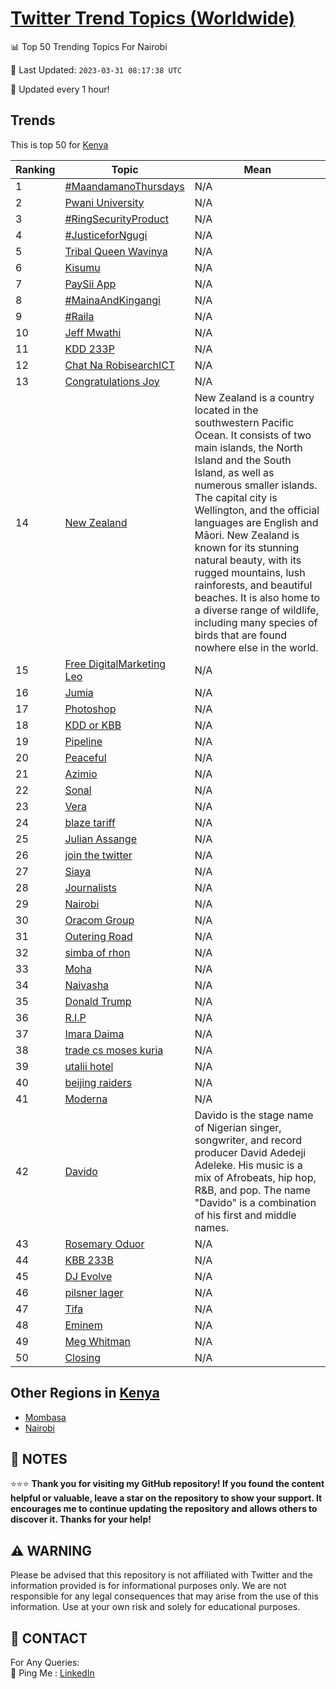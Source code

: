 [Twitter Trend Topics (Worldwide)](https://github.com/ErcinDedeoglu/Twitter-Trend-Topics)
==========


📊 Top 50 Trending Topics For Nairobi

📆 Last Updated: `2023-03-31 08:17:38 UTC`

🔧 Updated every 1 hour!


## Trends

This is top 50 for [Kenya](</Kenya>)

| Ranking | Topic | Mean |
| ------- | ------------ | ------------ |
| 1 | [#MaandamanoThursdays](http://twitter.com/search?q=%23MaandamanoThursdays) | N/A |
| 2 | [Pwani University](http://twitter.com/search?q=Pwani+University) | N/A |
| 3 | [#RingSecurityProduct](http://twitter.com/search?q=%23RingSecurityProduct) | N/A |
| 4 | [#JusticeforNgugi](http://twitter.com/search?q=%23JusticeforNgugi) | N/A |
| 5 | [Tribal Queen Wavinya](http://twitter.com/search?q=Tribal+Queen+Wavinya) | N/A |
| 6 | [Kisumu](http://twitter.com/search?q=Kisumu) | N/A |
| 7 | [PaySii App](http://twitter.com/search?q=PaySii+App) | N/A |
| 8 | [#MainaAndKingangi](http://twitter.com/search?q=%23MainaAndKingangi) | N/A |
| 9 | [#Raila](http://twitter.com/search?q=%23Raila) | N/A |
| 10 | [Jeff Mwathi](http://twitter.com/search?q=Jeff+Mwathi) | N/A |
| 11 | [KDD 233P](http://twitter.com/search?q=KDD+233P) | N/A |
| 12 | [Chat Na RobisearchICT](http://twitter.com/search?q=Chat+Na+RobisearchICT) | N/A |
| 13 | [Congratulations Joy](http://twitter.com/search?q=Congratulations+Joy) | N/A |
| 14 | [New Zealand](http://twitter.com/search?q=New+Zealand) | New Zealand is a country located in the southwestern Pacific Ocean. It consists of two main islands, the North Island and the South Island, as well as numerous smaller islands. The capital city is Wellington, and the official languages are English and Māori. New Zealand is known for its stunning natural beauty, with its rugged mountains, lush rainforests, and beautiful beaches. It is also home to a diverse range of wildlife, including many species of birds that are found nowhere else in the world. |
| 15 | [Free DigitalMarketing Leo](http://twitter.com/search?q=Free+DigitalMarketing+Leo) | N/A |
| 16 | [Jumia](http://twitter.com/search?q=Jumia) | N/A |
| 17 | [Photoshop](http://twitter.com/search?q=Photoshop) | N/A |
| 18 | [KDD or KBB](http://twitter.com/search?q=KDD+or+KBB) | N/A |
| 19 | [Pipeline](http://twitter.com/search?q=Pipeline) | N/A |
| 20 | [Peaceful](http://twitter.com/search?q=Peaceful) | N/A |
| 21 | [Azimio](http://twitter.com/search?q=Azimio) | N/A |
| 22 | [Sonal](http://twitter.com/search?q=Sonal) | N/A |
| 23 | [Vera](http://twitter.com/search?q=Vera) | N/A |
| 24 | [blaze tariff](http://twitter.com/search?q=blaze+tariff) | N/A |
| 25 | [Julian Assange](http://twitter.com/search?q=Julian+Assange) | N/A |
| 26 | [join the twitter](http://twitter.com/search?q=join+the+twitter) | N/A |
| 27 | [Siaya](http://twitter.com/search?q=Siaya) | N/A |
| 28 | [Journalists](http://twitter.com/search?q=Journalists) | N/A |
| 29 | [Nairobi](http://twitter.com/search?q=Nairobi) | N/A |
| 30 | [Oracom Group](http://twitter.com/search?q=Oracom+Group) | N/A |
| 31 | [Outering Road](http://twitter.com/search?q=Outering+Road) | N/A |
| 32 | [simba of rhon](http://twitter.com/search?q=simba+of+rhon) | N/A |
| 33 | [Moha](http://twitter.com/search?q=Moha) | N/A |
| 34 | [Naivasha](http://twitter.com/search?q=Naivasha) | N/A |
| 35 | [Donald Trump](http://twitter.com/search?q=Donald+Trump) | N/A |
| 36 | [R.I.P](http://twitter.com/search?q=R.I.P) | N/A |
| 37 | [Imara Daima](http://twitter.com/search?q=Imara+Daima) | N/A |
| 38 | [trade cs moses kuria](http://twitter.com/search?q=trade+cs+moses+kuria) | N/A |
| 39 | [utalii hotel](http://twitter.com/search?q=utalii+hotel) | N/A |
| 40 | [beijing raiders](http://twitter.com/search?q=beijing+raiders) | N/A |
| 41 | [Moderna](http://twitter.com/search?q=Moderna) | N/A |
| 42 | [Davido](http://twitter.com/search?q=Davido) | Davido is the stage name of Nigerian singer, songwriter, and record producer David Adedeji Adeleke. His music is a mix of Afrobeats, hip hop, R&B, and pop. The name "Davido" is a combination of his first and middle names. |
| 43 | [Rosemary Oduor](http://twitter.com/search?q=Rosemary+Oduor) | N/A |
| 44 | [KBB 233B](http://twitter.com/search?q=KBB+233B) | N/A |
| 45 | [DJ Evolve](http://twitter.com/search?q=DJ+Evolve) | N/A |
| 46 | [pilsner lager](http://twitter.com/search?q=pilsner+lager) | N/A |
| 47 | [Tifa](http://twitter.com/search?q=Tifa) | N/A |
| 48 | [Eminem](http://twitter.com/search?q=Eminem) | N/A |
| 49 | [Meg Whitman](http://twitter.com/search?q=Meg+Whitman) | N/A |
| 50 | [Closing](http://twitter.com/search?q=Closing) | N/A |



## Other Regions in [Kenya](</Kenya>)

* [Mombasa](</Kenya/Mombasa.md>)
* [Nairobi](</Kenya/Nairobi.md>)



## 📝 NOTES

⭐⭐⭐ **Thank you for visiting my GitHub repository! If you found the content helpful or valuable, leave a star on the repository to show your support. It encourages me to continue updating the repository and allows others to discover it. Thanks for your help!**


## ⚠️ WARNING

Please be advised that this repository is not affiliated with Twitter and the information provided is for informational purposes only. We are not responsible for any legal consequences that may arise from the use of this information. Use at your own risk and solely for educational purposes.


## 📨 CONTACT

 For Any Queries:  
            🏓 Ping Me : [LinkedIn](https://www.linkedin.com/in/ercindedeoglu/)
